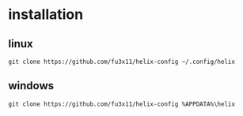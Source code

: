 # installation
## linux
```
git clone https://github.com/fu3x11/helix-config ~/.config/helix
```
## windows
```
git clone https://github.com/fu3x11/helix-config %APPDATA%\helix
```
